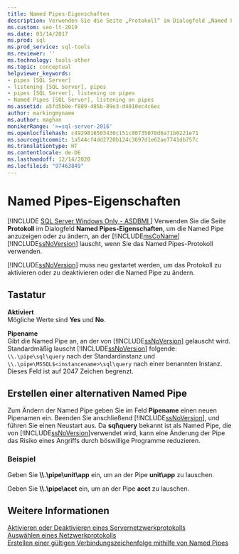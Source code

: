 ```yaml
---
title: Named Pipes-Eigenschaften
description: Verwenden Sie die Seite „Protokoll“ im Dialogfeld „Named Pipes Properties“ (Eigenschaften von Named Pipes), um die Named Pipe anzuzeigen oder zu ändern, auf die SQL Server beim Verwenden des Named-Pipes-Protokolls lauscht.
ms.custom: seo-lt-2019
ms.date: 03/14/2017
ms.prod: sql
ms.prod_service: sql-tools
ms.reviewer: ''
ms.technology: tools-other
ms.topic: conceptual
helpviewer_keywords:
- pipes [SQL Server]
- listening [SQL Server], pipes
- pipes [SQL Server], listening on pipes
- Named Pipes [SQL Server], listening on pipes
ms.assetid: a5fd5b8e-f889-485b-89e3-d4010ec4c6ec
author: markingmyname
ms.author: maghan
monikerRange: '>=sql-server-2016'
ms.openlocfilehash: c4929816503430c151c80735078d6a71b0221e71
ms.sourcegitcommit: 1a544cf4dd2720b124c3697d1e62ae7741db757c
ms.translationtype: HT
ms.contentlocale: de-DE
ms.lasthandoff: 12/14/2020
ms.locfileid: "97463849"
---
```

# <a name="named-pipes-properties"></a>Named Pipes-Eigenschaften
[!INCLUDE [SQL Server Windows Only - ASDBMI ](../../includes/applies-to-version/sql-windows-only-asdbmi.md)]
  Verwenden Sie die Seite **Protokoll** im Dialogfeld **Named Pipes-Eigenschaften**, um die Named Pipe anzuzeigen oder zu ändern, an der [!INCLUDE[msCoName](../../includes/msconame-md.md)] [!INCLUDE[ssNoVersion](../../includes/ssnoversion-md.md)] lauscht, wenn Sie das Named Pipes-Protokoll verwenden.  
  
 [!INCLUDE[ssNoVersion](../../includes/ssnoversion-md.md)] muss neu gestartet werden, um das Protokoll zu aktivieren oder zu deaktivieren oder die Named Pipe zu ändern.  
  
## <a name="options"></a>Tastatur  
 **Aktiviert**  
 Mögliche Werte sind **Yes** und **No**.  
  
 **Pipename**  
 Gibt die Named Pipe an, an der von [!INCLUDE[ssNoVersion](../../includes/ssnoversion-md.md)] gelauscht wird. Standardmäßig lauscht [!INCLUDE[ssNoVersion](../../includes/ssnoversion-md.md)] folgende: `\\.\pipe\sql\query` nach der Standardinstanz und `\\.\pipe\MSSQL$<instancename>\sql\query` nach einer benannten Instanz. Dieses Feld ist auf 2047 Zeichen begrenzt.  
  
## <a name="creating-an-alternate-named-pipe"></a>Erstellen einer alternativen Named Pipe  
 Zum Ändern der Named Pipe geben Sie im Feld **Pipename** einen neuen Pipenamen ein. Beenden Sie anschließend [!INCLUDE[ssNoVersion](../../includes/ssnoversion-md.md)], und führen Sie einen Neustart aus. Da **sql\query** bekannt ist als Named Pipe, die von [!INCLUDE[ssNoVersion](../../includes/ssnoversion-md.md)]verwendet wird, kann eine Änderung der Pipe das Risiko eines Angriffs durch böswillige Programme reduzieren.  
  
### <a name="example"></a>Beispiel  
 Geben Sie **\\\\.\pipe\unit\app** ein, um an der Pipe **unit\app** zu lauschen.  
  
 Geben Sie **\\\\.\pipe\acct** ein, um an der Pipe **acct** zu lauschen.  
  
## <a name="see-also"></a>Weitere Informationen  
 [Aktivieren oder Deaktivieren eines Servernetzwerkprotokolls](../../database-engine/configure-windows/enable-or-disable-a-server-network-protocol.md)   
 [Auswählen eines Netzwerkprotokolls](/previous-versions/sql/sql-server-2016/ms187892(v=sql.130))   
 [Erstellen einer gültigen Verbindungszeichenfolge mithilfe von Named Pipes](/previous-versions/sql/sql-server-2016/ms189307(v=sql.130))  
  
